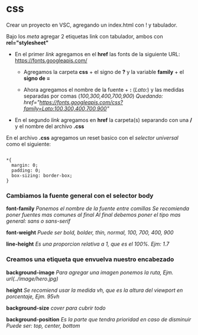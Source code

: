 # css

Crear un proyecto en VSC, agregando un index.html con ! y tabulador.

Bajo los _meta_ agregar 2 etiquetas link con tabulador, ambos con __rel="stylesheet"__

* En el primer _link_ agregamos en el __href__ las fonts de la siguiente URL: https://fonts.googleapis.com/

  * Agregamos la carpeta __css__ + el signo de __?__ y la variable __family__ + el __signo de =__

  * Ahora agregamos el nombre de la fuente + __:__ (_Lato:_) y las medidas separadas por comas (_100,300,400,700,900_)
    _Quedando: href="https://fonts.googleapis.com/css?family=Lato:100,300,400,700,900"_

* En el segundo _link_ agregamos en __href__ la carpeta(s) separando con una __/__ y el nombre del archivo __.css__

En el archivo __.css__ agregamos un reset basico con el _selector universal_ como el siguiente:

```

*{
  margin: 0;
  padding: 0;
  box-sizing: border-box;
}

```

### Cambiamos la fuente general con el selector body

  __font-family__  _Ponemos el nombre de la fuente entre comillas_
                   _Se recomienda poner fuentes mas comunes al final_
                   _Al final debemos poner el tipo mas general: sans o sans-serif_

  __font-weight__  _Puede ser bold, bolder, thin, normal, 100, 700, 400, 900_
  
  __line-height__  _Es una proporcion relativa a 1, que es el 100%. Ejm: 1.7_
  

### Creamos una etiqueta que envuelva nuestro encabezado

  __background-image__ _Para agregar una imagen ponemos la ruta, Ejm. url(../image/hero.jpg)_

  __height__  _Se recomiend usar la medida vh, que es la altura del viewport en porcentaje, Ejm. 95vh_

  __background-size__ _cover para cubrir todo_
  
  __background-position__  _Es la parte que tendra prioridad en caso de disminuir_ 
                           _Puede ser: top, center, bottom_
